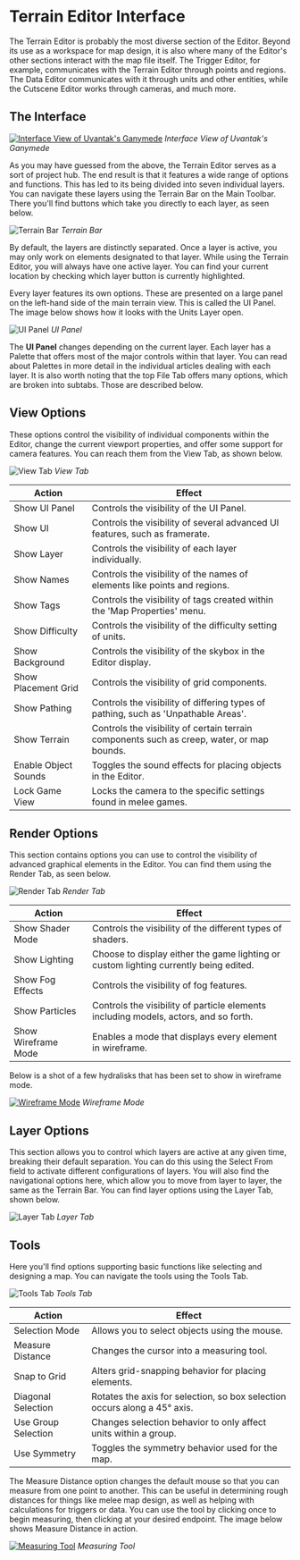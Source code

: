 # Terrain Editor Interface

The Terrain Editor is probably the most diverse section of the Editor. Beyond its use as a workspace for map design, it is also where many of the Editor's other sections interact with the map file itself. The Trigger Editor, for example, communicates with the Terrain Editor through points and regions. The Data Editor communicates with it through units and other entities, while the Cutscene Editor works through cameras, and much more.

## The Interface

[![Interface View of Uvantak's Ganymede](./resources/019_Terrain_Editor_Interface1.png)](./resources/019_Terrain_Editor_Interface1.png)
*Interface View of Uvantak's Ganymede*

As you may have guessed from the above, the Terrain Editor serves as a sort of project hub. The end result is that it features a wide range of options and functions. This has led to its being divided into seven individual layers. You can navigate these layers using the Terrain Bar on the Main Toolbar. There you'll find buttons which take you directly to each layer, as seen below.

![Terrain Bar](./resources/019_Terrain_Editor_Interface2.png)
*Terrain Bar*

By default, the layers are distinctly separated. Once a layer is active, you may only work on elements designated to that layer. While using the Terrain Editor, you will always have one active layer. You can find your current location by checking which layer button is currently highlighted.

Every layer features its own options. These are presented on a large panel on the left-hand side of the main terrain view. This is called the UI Panel. The image below shows how it looks with the Units Layer open.

![UI Panel](./resources/019_Terrain_Editor_Interface3.png)
*UI Panel*

The **UI Panel** changes depending on the current layer. Each layer has a Palette that offers most of the major controls within that layer. You can read about Palettes in more detail in the individual articles dealing with each layer. It is also worth noting that the top File Tab offers many options, which are broken into subtabs. Those are described below.

## View Options

These options control the visibility of individual components within the Editor, change the current viewport properties, and offer some support for camera features. You can reach them from the View Tab, as shown below.

![View Tab](./resources/019_Terrain_Editor_Interface4.png)
*View Tab*

| Action               | Effect                                                                                     |
| -------------------- | ------------------------------------------------------------------------------------------ |
| Show UI Panel        | Controls the visibility of the UI Panel.                                                   |
| Show UI              | Controls the visibility of several advanced UI features, such as framerate.                |
| Show Layer           | Controls the visibility of each layer individually.                                        |
| Show Names           | Controls the visibility of the names of elements like points and regions.                  |
| Show Tags            | Controls the visibility of tags created within the 'Map Properties' menu.                  |
| Show Difficulty      | Controls the visibility of the difficulty setting of units.                                |
| Show Background      | Controls the visibility of the skybox in the Editor display.                               |
| Show Placement Grid  | Controls the visibility of grid components.                                                |
| Show Pathing         | Controls the visibility of differing types of pathing, such as 'Unpathable Areas'.         |
| Show Terrain         | Controls the visibility of certain terrain components such as creep, water, or map bounds. |
| Enable Object Sounds | Toggles the sound effects for placing objects in the Editor.                               |
| Lock Game View       | Locks the camera to the specific settings found in melee games.                            |

## Render Options

This section contains options you can use to control the visibility of advanced graphical elements in the Editor. You can find them using the Render Tab, as seen below.

![Render Tab](./resources/019_Terrain_Editor_Interface5.png)
*Render Tab*

| Action              | Effect                                                                                |
| ------------------- | ------------------------------------------------------------------------------------- |
| Show Shader Mode    | Controls the visibility of the different types of shaders.                            |
| Show Lighting       | Choose to display either the game lighting or custom lighting currently being edited. |
| Show Fog Effects    | Controls the visibility of fog features.                                              |
| Show Particles      | Controls the visibility of particle elements including models, actors, and so forth.  |
| Show Wireframe Mode | Enables a mode that displays every element in wireframe.                              |

Below is a shot of a few hydralisks that has been set to show in wireframe mode.

[![Wireframe Mode](./resources/019_Terrain_Editor_Interface6.png)](./resources/019_Terrain_Editor_Interface6.png)
*Wireframe Mode*

## Layer Options

This section allows you to control which layers are active at any given time, breaking their default separation. You can do this using the Select From field to activate different configurations of layers. You will also find the navigational options here, which allow you to move from layer to layer, the same as the Terrain Bar. You can find layer options using the Layer Tab, shown below.

![Layer Tab](./resources/019_Terrain_Editor_Interface7.png)
*Layer Tab*

## Tools

Here you'll find options supporting basic functions like selecting and designing a map. You can navigate the tools using the Tools Tab.

![Tools Tab](./resources/019_Terrain_Editor_Interface8.png)
*Tools Tab*

| Action              | Effect                                                                    |
| ------------------- | ------------------------------------------------------------------------- |
| Selection Mode      | Allows you to select objects using the mouse.                             |
| Measure Distance    | Changes the cursor into a measuring tool.                                 |
| Snap to Grid        | Alters grid-snapping behavior for placing elements.                       |
| Diagonal Selection  | Rotates the axis for selection, so box selection occurs along a 45° axis. |
| Use Group Selection | Changes selection behavior to only affect units within a group.           |
| Use Symmetry        | Toggles the symmetry behavior used for the map.                           |

The Measure Distance option changes the default mouse so that you can measure from one point to another. This can be useful in determining rough distances for things like melee map design, as well as helping with calculations for triggers or data. You can use the tool by clicking once to begin measuring, then clicking at your desired endpoint. The image below shows Measure Distance in action.

[![Measuring Tool](./resources/019_Terrain_Editor_Interface9.png)](./resources/019_Terrain_Editor_Interface9.png)
*Measuring Tool*
